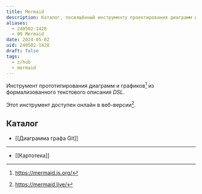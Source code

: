 ```yaml
---
title: Mermaid
description: Каталог, посвящённый инструменту проектирования диаграмм из текстового описания
aliases:
  - 240502-1428
  - 00 Mermaid
date: 2024-05-02
uid: 240502-1428
draft: false
tags:
  - z/hub
  - mermaid
---
```


Инструмент прототипирования диаграмм и графиков[^src] из формализованного текстового описания *DSL*.

Этот инструмент доступен онлайн в веб-версии[^live].

## Каталог

- [[Диаграмма графа Git]]

---

- [[Картотека]]

[^src]: https://mermaid.js.org/
[^live]: https://mermaid.live/
